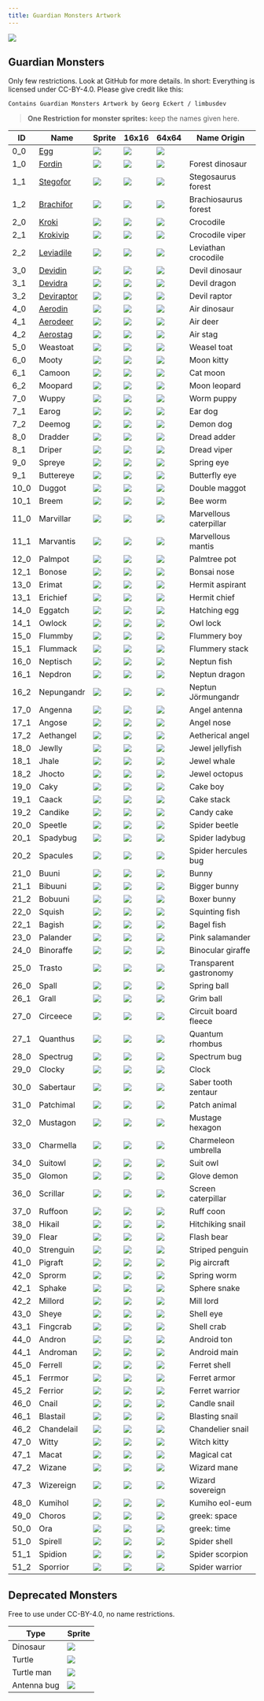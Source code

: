 ```yaml
---
title: Guardian Monsters Artwork
---
```


![](./documents/img/logo.png)

## Guardian Monsters

Only few restrictions. Look at GitHub for more details. In short: Everything is licensed under CC-BY-4.0. Please give credit like this:

```
Contains Guardian Monsters Artwork by Georg Eckert / limbusdev
```

> **One Restriction for monster sprites:** keep the names given here.

|ID         |Name                               |Sprite                 |16x16                  |64x64                  |Name Origin            |
|-----------|-----------------------------------|-----------------------|-----------------------|-----------------------|-----------------------|
|0_0        |[Egg](./encyclo/0_0_Egg.md)        |![](./sprites/monsters/128x128/0_0.png) |![](./sprites/monsters/animation_16x16/0_0.gif)   |![](./sprites/monsters/64x64/0_0.png)   |                       |
|1_0        |[Fordin](./encyclo/1.md)           |![](./sprites/monsters/128x128/1_0.png) |![](./sprites/monsters/animation_16x16/1_0.gif)   |![](./sprites/monsters/64x64/1_0.png)   |Forest dinosaur        |
|1_1        |[Stegofor](./encyclo/1.md)         |![](./sprites/monsters/128x128/1_1.png) |![](./sprites/monsters/16x16/1_1.png)   |![](./sprites/monsters/64x64/0_0.png)   |Stegosaurus forest     |
|1_2        |[Brachifor](./encyclo/1.md)        |![](./sprites/monsters/128x128/1_2.png) |![](./sprites/monsters/16x16/1_2.png)   |![](./sprites/monsters/64x64/0_0.png)   |Brachiosaurus forest   |
|2_0        |[Kroki](./encyclo/2.md)            |![](./sprites/monsters/128x128/2_0.png) |![](./sprites/monsters/16x16/2_0.png)   |![](./sprites/monsters/64x64/0_0.png)   |Crocodile              |
|2_1        |[Krokivip](./encyclo/2.md)         |![](./sprites/monsters/128x128/2_1.png) |![](./sprites/monsters/16x16/2_1.png)   |![](./sprites/monsters/64x64/0_0.png)   |Crocodile viper        |
|2_2        |[Leviadile](./encyclo/2.md)        |![](./sprites/monsters/128x128/2_2.png) |![](./sprites/monsters/16x16/2_2.png)   |![](./sprites/monsters/64x64/0_0.png)   |Leviathan crocodile    |
|3_0        |[Devidin](./encyclo/3.md)          |![](./sprites/monsters/128x128/3_0.png) |![](./sprites/monsters/16x16/3_0.png)   |![](./sprites/monsters/64x64/0_0.png)   |Devil dinosaur         |
|3_1        |[Devidra](./encyclo/3.md)          |![](./sprites/monsters/128x128/3_1.png) |![](./sprites/monsters/16x16/3_1.png)   |![](./sprites/monsters/64x64/0_0.png)   |Devil dragon           |
|3_2        |[Deviraptor](./encyclo/3.md)       |![](./sprites/monsters/128x128/3_2.png) |![](./sprites/monsters/16x16/3_2.png)   |![](./sprites/monsters/64x64/0_0.png)   |Devil raptor           |
|4_0        |[Aerodin](./encyclo/4.md)          |![](./sprites/monsters/128x128/4_0.png) |![](./sprites/monsters/16x16/4_0.png)   |![](./sprites/monsters/64x64/0_0.png)   |Air dinosaur           |
|4_1        |[Aerodeer](./encyclo/4.md)         |![](./sprites/monsters/128x128/4_1.png) |![](./sprites/monsters/16x16/4_1.png)   |![](./sprites/monsters/64x64/0_0.png)   |Air deer               |
|4_2        |[Aerostag](./encyclo/4.md)         |![](./sprites/monsters/128x128/4_2.png) |![](./sprites/monsters/16x16/4_2.png)   |![](./sprites/monsters/64x64/0_0.png)   |Air stag               |
|5_0        |Weastoat                           |![](./sprites/monsters/128x128/5_0.png) |![](./sprites/monsters/16x16/5_0.png)   |![](./sprites/monsters/64x64/0_0.png)   |Weasel toat            |
|6_0        |Mooty                              |![](./sprites/monsters/128x128/6_0.png) |![](./sprites/monsters/16x16/6_0.png)   |![](./sprites/monsters/64x64/0_0.png)   |Moon kitty             |
|6_1        |Camoon                             |![](./sprites/monsters/128x128/6_1.png) |![](./sprites/monsters/16x16/6_1.png)   |![](./sprites/monsters/64x64/0_0.png)   |Cat moon               |
|6_2        |Moopard                            |![](./sprites/monsters/128x128/6_2.png) |![](./sprites/monsters/16x16/6_2.png)   |![](./sprites/monsters/64x64/0_0.png)   |Moon leopard           |
|7_0        |Wuppy                              |![](./sprites/monsters/128x128/7_0.png) |![](./sprites/monsters/16x16/7_0.png)   |![](./sprites/monsters/64x64/0_0.png)   |Worm puppy             |
|7_1        |Earog                              |![](./sprites/monsters/128x128/7_1.png) |![](./sprites/monsters/16x16/7_1.png)   |![](./sprites/monsters/64x64/0_0.png)   |Ear dog                |
|7_2        |Deemog                             |![](./sprites/monsters/128x128/7_2.png) |![](./sprites/monsters/16x16/7_2.png)   |![](./sprites/monsters/64x64/0_0.png)   |Demon dog              |
|8_0        |Dradder                            |![](./sprites/monsters/128x128/8_0.png) |![](./sprites/monsters/16x16/8_0.png)   |![](./sprites/monsters/64x64/0_0.png)   |Dread adder            |
|8_1        |Driper                             |![](./sprites/monsters/128x128/8_1.png) |![](./sprites/monsters/16x16/8_1.png)   |![](./sprites/monsters/64x64/0_0.png)   |Dread viper            |
|9_0        |Spreye                             |![](./sprites/monsters/128x128/9_0.png) |![](./sprites/monsters/16x16/9_0.png)   |![](./sprites/monsters/64x64/0_0.png)   |Spring eye             |
|9_1        |Buttereye                          |![](./sprites/monsters/128x128/9_1.png) |![](./sprites/monsters/16x16/9_1.png)   |![](./sprites/monsters/64x64/0_0.png)   |Butterfly eye          |
|10_0       |Duggot                             |![](./sprites/monsters/128x128/10_0.png)|![](./sprites/monsters/16x16/10_0.png)  |![](./sprites/monsters/64x64/0_0.png)   |Double maggot          |
|10_1       |Breem                              |![](./sprites/monsters/128x128/10_1.png)|![](./sprites/monsters/16x16/10_1.png)  |![](./sprites/monsters/64x64/0_0.png)   |Bee worm               |
|11_0       |Marvillar                          |![](./sprites/monsters/128x128/11_0.png)|![](./sprites/monsters/16x16/11_0.png)  |![](./sprites/monsters/64x64/0_0.png)   |Marvellous caterpillar |
|11_1       |Marvantis                          |![](./sprites/monsters/128x128/11_1.png)|![](./sprites/monsters/16x16/11_1.png)  |![](./sprites/monsters/64x64/0_0.png)   |Marvellous mantis      |
|12_0       |Palmpot                            |![](./sprites/monsters/128x128/12_0.png)|![](./sprites/monsters/16x16/12_0.png)  |![](./sprites/monsters/64x64/0_0.png)   |Palmtree pot           |
|12_1       |Bonose                             |![](./sprites/monsters/128x128/12_1.png)|![](./sprites/monsters/16x16/12_1.png)  |![](./sprites/monsters/64x64/0_0.png)   |Bonsai nose            |
|13_0       |Erimat                             |![](./sprites/monsters/128x128/13_0.png)|![](./sprites/monsters/16x16/13_0.png)  |![](./sprites/monsters/64x64/0_0.png)   |Hermit aspirant        |
|13_1       |Erichief                           |![](./sprites/monsters/128x128/13_1.png)|![](./sprites/monsters/16x16/13_1.png)  |![](./sprites/monsters/64x64/0_0.png)   |Hermit chief           |
|14_0       |Eggatch                            |![](./sprites/monsters/128x128/14_0.png)|![](./sprites/monsters/16x16/14_0.png)  |![](./sprites/monsters/64x64/0_0.png)   |Hatching egg           |
|14_1       |Owlock                             |![](./sprites/monsters/128x128/14_1.png)|![](./sprites/monsters/16x16/14_1.png)  |![](./sprites/monsters/64x64/0_0.png)   |Owl lock               |
|15_0       |Flummby                            |![](./sprites/monsters/128x128/15_0.png)|![](./sprites/monsters/16x16/15_0.png)  |![](./sprites/monsters/64x64/0_0.png)   |Flummery boy           |
|15_1       |Flummack                           |![](./sprites/monsters/128x128/15_1.png)|![](./sprites/monsters/16x16/15_1.png)  |![](./sprites/monsters/64x64/0_0.png)   |Flummery stack         |
|16_0       |Neptisch                           |![](./sprites/monsters/128x128/16_0.png)|![](./sprites/monsters/16x16/16_0.png)  |![](./sprites/monsters/64x64/0_0.png)   |Neptun fish            |
|16_1       |Nepdron                            |![](./sprites/monsters/128x128/16_1.png)|![](./sprites/monsters/16x16/16_1.png)  |![](./sprites/monsters/64x64/0_0.png)   |Neptun dragon          |
|16_2       |Nepungandr                         |![](./sprites/monsters/128x128/16_2.png)|![](./sprites/monsters/16x16/16_2.png)  |![](./sprites/monsters/64x64/0_0.png)   |Neptun Jörmungandr     |
|17_0       |Angenna                            |![](./sprites/monsters/128x128/17_0.png)|![](./sprites/monsters/16x16/17_0.png)  |![](./sprites/monsters/64x64/0_0.png)   |Angel antenna          |
|17_1       |Angose                             |![](./sprites/monsters/128x128/17_1.png)|![](./sprites/monsters/16x16/17_1.png)  |![](./sprites/monsters/64x64/0_0.png)   |Angel nose             |
|17_2       |Aethangel                          |![](./sprites/monsters/128x128/17_2.png)|![](./sprites/monsters/16x16/17_2.png)  |![](./sprites/monsters/64x64/0_0.png)   |Aetherical angel       |
|18_0       |Jewlly                             |![](./sprites/monsters/128x128/18_0.png)|![](./sprites/monsters/16x16/18_0.png)  |![](./sprites/monsters/64x64/0_0.png)   |Jewel jellyfish        |
|18_1       |Jhale                              |![](./sprites/monsters/128x128/18_1.png)|![](./sprites/monsters/16x16/18_1.png)  |![](./sprites/monsters/64x64/0_0.png)   |Jewel whale            |
|18_2       |Jhocto                             |![](./sprites/monsters/128x128/18_2.png)|![](./sprites/monsters/16x16/18_2.png)  |![](./sprites/monsters/64x64/0_0.png)   |Jewel octopus          |
|19_0       |Caky                               |![](./sprites/monsters/128x128/19_0.png)|![](./sprites/monsters/16x16/19_0.png)  |![](./sprites/monsters/64x64/0_0.png)   |Cake boy               |
|19_1       |Caack                              |![](./sprites/monsters/128x128/19_1.png)|![](./sprites/monsters/16x16/19_1.png)  |![](./sprites/monsters/64x64/0_0.png)   |Cake stack             |
|19_2       |Candike                            |![](./sprites/monsters/128x128/19_2.png)|![](./sprites/monsters/16x16/19_2.png)  |![](./sprites/monsters/64x64/0_0.png)   |Candy cake             |
|20_0       |Speetle                            |![](./sprites/monsters/128x128/20_0.png)|![](./sprites/monsters/16x16/20_0.png)  |![](./sprites/monsters/64x64/0_0.png)   |Spider beetle          |
|20_1       |Spadybug                           |![](./sprites/monsters/128x128/20_1.png)|![](./sprites/monsters/16x16/20_1.png)  |![](./sprites/monsters/64x64/0_0.png)   |Spider ladybug         |
|20_2       |Spacules                           |![](./sprites/monsters/128x128/20_2.png)|![](./sprites/monsters/16x16/20_2.png)  |![](./sprites/monsters/64x64/0_0.png)   |Spider hercules bug    |
|21_0       |Buuni                              |![](./sprites/monsters/128x128/21_0.png)|![](./sprites/monsters/16x16/21_0.png)  |![](./sprites/monsters/64x64/0_0.png)   |Bunny                  |
|21_1       |Bibuuni                            |![](./sprites/monsters/128x128/21_1.png)|![](./sprites/monsters/16x16/21_1.png)  |![](./sprites/monsters/64x64/0_0.png)   |Bigger bunny           |
|21_2       |Bobuuni                            |![](./sprites/monsters/128x128/21_2.png)|![](./sprites/monsters/16x16/21_2.png)  |![](./sprites/monsters/64x64/0_0.png)   |Boxer bunny            |
|22_0       |Squish                             |![](./sprites/monsters/128x128/22_0.png)|![](./sprites/monsters/16x16/22_0.png)  |![](./sprites/monsters/64x64/0_0.png)   |Squinting fish         |
|22_1       |Bagish                             |![](./sprites/monsters/128x128/22_1.png)|![](./sprites/monsters/16x16/22_1.png)  |![](./sprites/monsters/64x64/0_0.png)   |Bagel fish             |
|23_0       |Palander                           |![](./sprites/monsters/128x128/23_0.png)|![](./sprites/monsters/16x16/23_0.png)  |![](./sprites/monsters/64x64/0_0.png)   |Pink salamander        |
|24_0       |Binoraffe                          |![](./sprites/monsters/128x128/24_0.png)|![](./sprites/monsters/16x16/24_0.png)  |![](./sprites/monsters/64x64/0_0.png)   |Binocular giraffe      |
|25_0       |Trasto                             |![](./sprites/monsters/128x128/25_0.png)|![](./sprites/monsters/16x16/25_0.png)  |![](./sprites/monsters/64x64/0_0.png)   |Transparent gastronomy |
|26_0       |Spall                              |![](./sprites/monsters/128x128/26_0.png)|![](./sprites/monsters/16x16/26_0.png)  |![](./sprites/monsters/64x64/0_0.png)   |Spring ball            |
|26_1       |Grall                              |![](./sprites/monsters/128x128/26_1.png)|![](./sprites/monsters/16x16/26_1.png)  |![](./sprites/monsters/64x64/0_0.png)   |Grim ball              |
|27_0       |Circeece                           |![](./sprites/monsters/128x128/27_0.png)|![](./sprites/monsters/16x16/27_0.png)  |![](./sprites/monsters/64x64/0_0.png)   |Circuit board fleece   |
|27_1       |Quanthus                           |![](./sprites/monsters/128x128/27_1.png)|![](./sprites/monsters/16x16/27_1.png)  |![](./sprites/monsters/64x64/0_0.png)   |Quantum rhombus        |
|28_0       |Spectrug                           |![](./sprites/monsters/128x128/28_0.png)|![](./sprites/monsters/16x16/28_0.png)  |![](./sprites/monsters/64x64/0_0.png)   |Spectrum bug           |
|29_0       |Clocky                             |![](./sprites/monsters/128x128/29_0.png)|![](./sprites/monsters/16x16/29_0.png)  |![](./sprites/monsters/64x64/0_0.png)   |Clock                  |
|30_0       |Sabertaur                          |![](./sprites/monsters/128x128/30_0.png)|![](./sprites/monsters/16x16/30_0.png)  |![](./sprites/monsters/64x64/0_0.png)   |Saber tooth zentaur    |
|31_0       |Patchimal                          |![](./sprites/monsters/128x128/31_0.png)|![](./sprites/monsters/16x16/31_0.png)  |![](./sprites/monsters/64x64/0_0.png)   |Patch animal           |
|32_0       |Mustagon                           |![](./sprites/monsters/128x128/32_0.png)|![](./sprites/monsters/16x16/32_0.png)  |![](./sprites/monsters/64x64/0_0.png)   |Mustage hexagon        |
|33_0       |Charmella                          |![](./sprites/monsters/128x128/33_0.png)|![](./sprites/monsters/16x16/33_0.png)  |![](./sprites/monsters/64x64/0_0.png)   |Charmeleon umbrella    |
|34_0       |Suitowl                            |![](./sprites/monsters/128x128/34_0.png)|![](./sprites/monsters/16x16/34_0.png)  |![](./sprites/monsters/64x64/0_0.png)   |Suit owl               |
|35_0       |Glomon                             |![](./sprites/monsters/128x128/35_0.png)|![](./sprites/monsters/16x16/35_0.png)  |![](./sprites/monsters/64x64/0_0.png)   |Glove demon            |
|36_0       |Scrillar                           |![](./sprites/monsters/128x128/36_0.png)|![](./sprites/monsters/16x16/36_0.png)  |![](./sprites/monsters/64x64/0_0.png)   |Screen caterpillar     |
|37_0       |Ruffoon                            |![](./sprites/monsters/128x128/37_0.png)|![](./sprites/monsters/16x16/37_0.png)  |![](./sprites/monsters/64x64/0_0.png)   |Ruff coon              |
|38_0       |Hikail                             |![](./sprites/monsters/128x128/38_0.png)|![](./sprites/monsters/16x16/38_0.png)  |![](./sprites/monsters/64x64/0_0.png)   |Hitchiking snail       |
|39_0       |Flear                              |![](./sprites/monsters/128x128/39_0.png)|![](./sprites/monsters/16x16/39_0.png)  |![](./sprites/monsters/64x64/0_0.png)   |Flash bear             |
|40_0       |Strenguin                          |![](./sprites/monsters/128x128/40_0.png)|![](./sprites/monsters/16x16/40_0.png)  |![](./sprites/monsters/64x64/0_0.png)   |Striped penguin        |
|41_0       |Pigraft                            |![](./sprites/monsters/128x128/41_0.png)|![](./sprites/monsters/16x16/41_0.png)  |![](./sprites/monsters/64x64/0_0.png)   |Pig aircraft           |
|42_0       |Sprorm                             |![](./sprites/monsters/128x128/42_0.png)|![](./sprites/monsters/16x16/42_0.png)  |![](./sprites/monsters/64x64/0_0.png)   |Spring worm            |
|42_1       |Sphake                             |![](./sprites/monsters/128x128/42_1.png)|![](./sprites/monsters/16x16/42_1.png)  |![](./sprites/monsters/64x64/0_0.png)   |Sphere snake           |
|42_2       |Millord                            |![](./sprites/monsters/128x128/42_2.png)|![](./sprites/monsters/16x16/42_2.png)  |![](./sprites/monsters/64x64/0_0.png)   |Mill lord              |
|43_0       |Sheye                              |![](./sprites/monsters/128x128/43_0.png)|![](./sprites/monsters/16x16/43_0.png)  |![](./sprites/monsters/64x64/0_0.png)   |Shell eye              |
|43_1       |Fingcrab                           |![](./sprites/monsters/128x128/43_1.png)|![](./sprites/monsters/16x16/43_1.png)  |![](./sprites/monsters/64x64/0_0.png)   |Shell crab             |
|44_0       |Andron                             |![](./sprites/monsters/128x128/44_0.png)|![](./sprites/monsters/16x16/44_0.png)  |![](./sprites/monsters/64x64/0_0.png)   |Android ton            |
|44_1       |Androman                           |![](./sprites/monsters/128x128/44_1.png)|![](./sprites/monsters/16x16/44_1.png)  |![](./sprites/monsters/64x64/0_0.png)   |Android main           |
|45_0       |Ferrell                            |![](./sprites/monsters/128x128/45_0.png)|![](./sprites/monsters/16x16/45_0.png)  |![](./sprites/monsters/64x64/0_0.png)   |Ferret shell           |
|45_1       |Ferrmor                            |![](./sprites/monsters/128x128/45_1.png)|![](./sprites/monsters/16x16/45_1.png)  |![](./sprites/monsters/64x64/0_0.png)   |Ferret armor           |
|45_2       |Ferrior                            |![](./sprites/monsters/128x128/45_2.png)|![](./sprites/monsters/16x16/45_2.png)  |![](./sprites/monsters/64x64/0_0.png)   |Ferret warrior         |
|46_0       |Cnail                              |![](./sprites/monsters/128x128/46_0.png)|![](./sprites/monsters/16x16/46_0.png)  |![](./sprites/monsters/64x64/0_0.png)   |Candle snail           |
|46_1       |Blastail                           |![](./sprites/monsters/128x128/46_1.png)|![](./sprites/monsters/16x16/46_1.png)  |![](./sprites/monsters/64x64/0_0.png)   |Blasting snail         |
|46_2       |Chandelail                         |![](./sprites/monsters/128x128/46_2.png)|![](./sprites/monsters/16x16/46_2.png)  |![](./sprites/monsters/64x64/0_0.png)   |Chandelier snail       |
|47_0       |Witty                              |![](./sprites/monsters/128x128/47_0.png)|![](./sprites/monsters/16x16/47_0.png)  |![](./sprites/monsters/64x64/0_0.png)   |Witch kitty            |
|47_1       |Macat                              |![](./sprites/monsters/128x128/47_1.png)|![](./sprites/monsters/16x16/47_1.png)  |![](./sprites/monsters/64x64/0_0.png)   |Magical cat            |
|47_2       |Wizane                             |![](./sprites/monsters/128x128/47_2.png)|![](./sprites/monsters/16x16/47_2.png)  |![](./sprites/monsters/64x64/0_0.png)   |Wizard mane            |
|47_3       |Wizereign                          |![](./sprites/monsters/128x128/47_3.png)|![](./sprites/monsters/16x16/47_3.png)  |![](./sprites/monsters/64x64/0_0.png)   |Wizard sovereign       |
|48_0       |Kumihol                            |![](./sprites/monsters/128x128/48_0.png)|![](./sprites/monsters/16x16/48_0.png)  |![](./sprites/monsters/64x64/0_0.png)   |Kumiho eol-eum         |
|49_0       |Choros                             |![](./sprites/monsters/128x128/49_0.png)|![](./sprites/monsters/16x16/49_0.png)  |![](./sprites/monsters/64x64/0_0.png)   |greek: space           |
|50_0       |Ora                                |![](./sprites/monsters/128x128/50_0.png)|![](./sprites/monsters/16x16/50_0.png)  |![](./sprites/monsters/64x64/0_0.png)   |greek: time            |
|51_0       |Spirell                            |![](./sprites/monsters/128x128/51_0.png)|![](./sprites/monsters/16x16/51_0.png)  |![](./sprites/monsters/64x64/0_0.png)   |Spider shell           |
|51_1       |Spidion                            |![](./sprites/monsters/128x128/51_1.png)|![](./sprites/monsters/animation_16x16/51_1.gif)  |![](./sprites/monsters/64x64/0_0.png)   |Spider scorpion        |
|51_2       |Sporrior                           |![](./sprites/monsters/128x128/51_2.png)|![](./sprites/monsters/animation_16x16/51_2.gif)  |![](./sprites/monsters/64x64/0_0.png)   |Spider warrior         |



## Deprecated Monsters

Free to use under CC-BY-4.0, no name restrictions.

|Type           |Sprite                     |
|---------------|---------------------------|
|Dinosaur       |![](./sprites/monsters_CC-BY-4.0/000_dinosaur.png)    |
|Turtle         |![](./sprites/monsters_CC-BY-4.0/001_turtle.png)      |
|Turtle man     |![](./sprites/monsters_CC-BY-4.0/002_turtleman.png)   |
|Antenna bug    |![](./sprites/monsters_CC-BY-4.0/003_antenna_bug.png) |


